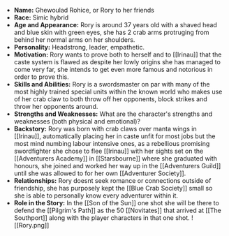 
- **Name:** Ghewoulad Rohice, or Rory to her friends
- **Race:** Simic hybrid
- **Age and Appearance:** Rory is around 37 years old with a shaved head and blue skin with green eyes, she has 2 crab arms protruging from behind her normal arms on her shoulders.
- **Personality:** Headstrong, leader, empathetic.
- **Motivation:** Rory wants to prove both to herself and to [[Irinau]] that the caste system is flawed as despite her lowly origins she has managed to come very far, she intends to get even more famous and notorious in order to prove this.
- **Skills and Abilities:** Rory is a swordsmaster on par with many of the most highly trained special units within the known world who makes use of her crab claw to both throw off her opponents, block strikes and throw her opponents around.
- **Strengths and Weaknesses:** What are the character's strengths and weaknesses (both physical and emotional)?
- **Backstory:** Rory was born with crab claws over manta wings in [[Irinau]], automatically placing her in caste unfit for most jobs but the most mind numbing labour intensive ones, as a rebellious promising swordfighter she chose to flee [[Irinau]] with her sights set on the [[Adventurers Academy]] in [[Starsbourne]] where she graduated with honours, she joined and worked her way up in the [[Adventurers Guild]] until she was allowed to for her own [[Adventurer Society]].
- **Relationships:** Rory doesnt seek romance or connections outside of friendship, she has purposely kept the [[Blue Crab Society]] small so she is able to personally know every adventurer within it.
- **Role in the Story:** In the [[Son of the Sun]] one shot she will be there to defend the [[Pilgrim's Path]] as the 50 [[Novitates]] that arrived at [[The Southport]] along with the player characters in that one shot.
![[Rory.png]]